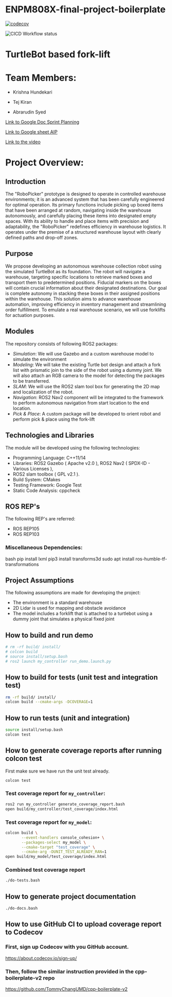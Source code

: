 # ENPM808X-final-project-boilerplate

[![codecov](https://codecov.io/gh/KrishnaH96/warehouse_autonomous_robo_picker/branch/main/graph/badge.svg)](https://codecov.io/gh/KrishnaH96/warehouse_autonomous_robo_picker)

![CICD Workflow status](https://github.com/KrishnaH96/warehouse_autonomous_robo_picker/actions/workflows/run-unit-test-and-upload-codecov.yml/badge.svg)

# TurtleBot based fork-lift

# Team Members:

- Krishna Hundekari

- Tej Kiran
  
- Abrarudin Syed

[Link to Google Doc Sprint Planning](https://docs.google.com/document/d/1MMRjInUa4ZdvYnUj4sSJ6YccTy3mOgf2D5uMTAxesUA/edit?usp=sharing)

[Link to Google sheet AIP](https://docs.google.com/spreadsheets/d/14opcHnxkf7GQsjTWjHkAuEvpMV1kIm0RZtOymTk42Ms/edit?usp=sharing)

[Link to the video](https://drive.google.com/file/d/1SJqnY0vBAl8Dz5ixzDQ1vXLy5o8qw1dN/view?usp=drive_link)


# Project Overview:

## Introduction
The "RoboPicker" prototype is designed to operate in controlled warehouse environments; it is an advanced system that has been carefully engineered for optimal operation. Its primary functions include picking up boxed items that have been arranged at random, navigating inside the warehouse autonomously, and carefully placing these items into designated empty spaces. With its ability to handle and place items with precision and adaptability, the "RoboPicker" redefines efficiency in warehouse logistics. It operates under the premise of a structured warehouse layout with clearly defined paths and drop-off zones.

## Purpose
We propose developing an autonomous warehouse collection robot using the simulated TurtleBot as its foundation. The robot will navigate a warehouse, targeting specific locations to retrieve marked boxes and transport them to predetermined positions. Fiducial markers on the boxes will contain crucial information about their designated destinations. Our goal is complete autonomy in stacking these boxes in their assigned positions within the warehouse. This solution aims to advance warehouse automation, improving efficiency in inventory management and streamlining order fulfillment. To emulate a real warehouse scenario, we will use forklifts for actuation purposes.


## Modules
The repository consists of following ROS2 packages:
 
  - *Simulation*: We will use Gazebo and a custom warehouse model to simulate the environment
  - *Modeling*: We will take the existing Turtle bot design and attach a fork list with prismatic join to the side of the robot using a dummy joint. We will also attach an RGB camera to the model for detecting the packages to be transferred.
  - *SLAM*: We will use the ROS2 slam tool box for generating the 2D map and localization of the robot.
  - *Navigation*: ROS2 Nav2 component will be integrated to the framework to perform autonomous navigation from start location to the end location.
  - *Pick & Place*: A custom package will be developed to orient robot and perform pick & place using the fork-lift


## Technologies and Libraries
The module will be developed using the following technologies:
- Programming Language: C++11/14
- Libraries: ROS2 Gazebo ( Apache v2.0 ), ROS2 Nav2 ( SPDX-ID - Various Licenses ), 
- ROS2 slam toolbox ( GPL v2.1 ).
- Build System: CMakes
- Testing Framework: Google Test
- Static Code Analysis: cppcheck

## ROS REP's
The following REP's are referred:
- ROS REP105
- ROS REP103

### Miscellaneous Dependencies:
bash
pip install lxml
pip3 install transforms3d
sudo apt install ros-humble-tf-transformations

## Project Assumptions
The following assumptions are made for developing the project:
- The environment is a standard warehouse
- 2D Lidar is used for mapping and obstacle avoidance
- The model includes a forklift that is attached to a turtlebot using a dummy joint that simulates a physical fixed joint



## How to build and run demo

```bash
# rm -rf build/ install/
# colcon build 
# source install/setup.bash
# ros2 launch my_controller run_demo.launch.py
```

## How to build for tests (unit test and integration test)

```bash
rm -rf build/ install/
colcon build --cmake-args -DCOVERAGE=1 
```

## How to run tests (unit and integration)

```bash
source install/setup.bash
colcon test
```

## How to generate coverage reports after running colcon test

First make sure we have run the unit test already.

```bash
colcon test
```

### Test coverage report for `my_controller`:

``` bash
ros2 run my_controller generate_coverage_report.bash
open build/my_controller/test_coverage/index.html
```

### Test coverage report for `my_model`:

``` bash
colcon build \
       --event-handlers console_cohesion+ \
       --packages-select my_model \
       --cmake-target "test_coverage" \
       --cmake-arg -DUNIT_TEST_ALREADY_RAN=1
open build/my_model/test_coverage/index.html
```

### Combined test coverage report

``` bash
./do-tests.bash
```

## How to generate project documentation
``` bash
./do-docs.bash
```

## How to use GitHub CI to upload coverage report to Codecov

### First, sign up Codecov with you GitHub account.

  https://about.codecov.io/sign-up/

### Then, follow the similar instruction provided in the cpp-boilerplate-v2 repo

  https://github.com/TommyChangUMD/cpp-boilerplate-v2
